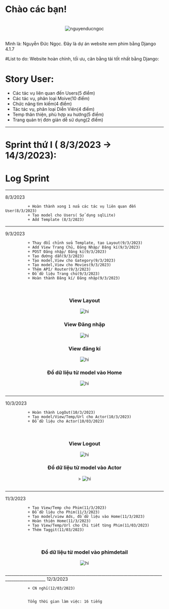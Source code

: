 # Chào các bạn!
<br/>
<div align="center">
<img src="https://github.com/nguyenducngoc/Phim/blob/main/flyers/django.svg" alt="nguyenducngoc" />
</div>
<br/>

Mình là: Nguyễn Đức Ngọc. Đây là dự án website xem phim bằng Django 4.1.7 

#List to do:
Website hoàn chỉnh, tối ưu, cân bằng tải tốt nhất bằng Django:


# Story User:

+ Các tác vụ liên quan đến Users(5 điểm)
+ Các tác vụ, phân loại Moive(10 điểm)
+ Chức năng tìm kiếm(4 điểm)
+ Tác tác vụ, phân loại Diễn Viên(4 điểm)
+ Temp thân thiện, phù hợp xu hướng(5 điểm)
+ Trang quản trị đơn giản dễ sử dụng(2 điểm)

__________________________________________________________________________________________________

# Sprint thứ I ( 8/3/2023 -> 14/3/2023): 

# Log Sprint

__________________________________________________________________________________________________
8/3/2023

              + Hoàn thành xong 1 nửa các tác vụ liên quan đến User(8/3/2023)
              + Tạo model cho Users( Sử dụng sqlLite)
              + Add Template (8/3/2023)

__________________________________________________________________________________________________
9/3/2023

              + Thay đổi chỉnh sửa Template, tạo Layout(9/3/2023)
              + Add View Trang Chủ, Đăng Nhập/ Đăng kí(9/3/2023)
              + POST Đăng nhập/ Đăng kí(9/3/2023)
              + Tạo đường dẫn(9/3/2023)
              + Tạo model,View cho Gategory(9/3/2023)
              + Tạo model,View cho Movies(9/3/2023)
              + Thêm API/ Router(9/3/2023)
              + Đổ dữ liệu Trang chủ(9/3/2023)
              + Hoàn thành Đăng kí/ Đăng nhập(9/3/2023) 

<br/>
    <div align="center">
        <h3> View Layout </h3>
        <img src="django" alt="hi" />
    </div>
    <div align="center">
        <h3> View Đăng nhập </h3>
        <img src="https://github.com/nguyenducngoc/Phim/blob/main/flyers/Screenshot_69.png" alt="hi" />
        <h3> View đăng kí </h3>
        <img src="https://github.com/nguyenducngoc/Phim/blob/main/flyers/Screenshot_70.png" alt="hi" />
        <h3> Đổ dữ liệu từ model vào Home </h3>
        <img src="https://github.com/nguyenducngoc/Phim/blob/main/flyers/Screenshot_71.png" alt="hi" />
    </div>
<br/>



              
              
__________________________________________________________________________________________________
10/3/2023

              + Hoàn thành LogOut(10/3/2023)
              + Tạo model/View/Temp/Url cho Actor(10/3/2023)
              + Đổ dữ liệu cho Actor(10/03/2023)

<br/>
    <div align="center">
        <h3> View Logout </h3>
        <img src="https://github.com/nguyenducngoc/Phim/blob/main/flyers/Screenshot_72.png" alt="hi" />
    </div>
    <div align="center">
        <h3>Đổ dữ liệu từ model vào Actor </h3>>
        <img src="https://github.com/nguyenducngoc/Phim/blob/main/flyers/Screenshot_73.png" alt="hi" />
    </div>
<br/>

__________________________________________________________________________________________________     
11/3/2023

              + Tạo View/Temp cho Phim(11/3/2023)
              + Đổ dữ liệu cho Phim(11/3/2023)
              + Tạo model/view Ads, đổ dữ liệu vào Home(11/3/2023)
              + Hoàn thiện Home(11/3/2023)
              + Tạo View/Temp/Url cho Chi tiết từng Phim(11/03/2023)
              + Thêm Taggit(11/03/2023)
<br/>
    <div align="center">
        <h3> Đổ dữ liệu từ model vào phimdetail </h3>
        <img src="https://github.com/nguyenducngoc/Phim/blob/main/flyers/Screenshot_74.png" alt="hi" />
    </div>
<br/>
__________________________________________________________________________________________________
12/3/2023        

              + CN nghỉ(12/03/2023)


              Tổng thời gian làm việc: 16 tiếng
              

              
              
              


